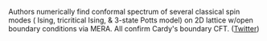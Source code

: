 
Authors numerically find conformal spectrum of several classical spin modes (  Ising,  tricritical  Ising, & 3-state Potts model) on 2D lattice w/open boundary conditions via MERA. All confirm Cardy's boundary CFT. ([Twitter](https://twitter.com/JoshuahHeath/status/1198996242686046208))
